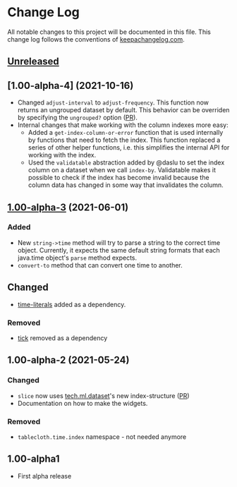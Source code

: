 # Change Log
All notable changes to this project will be documented in this file. This change log follows the conventions of [keepachangelog.com](http://keepachangelog.com/).

## [Unreleased]

## [1.00-alpha-4] (2021-10-16)
- Changed `adjust-interval` to `adjust-frequency`. This function now
  returns an ungrouped dataset by default. This behavior can be
  overriden by specifying the `ungrouped?` option
  ([PR](https://github.com/scicloj/tablecloth.time/commit/dccd91db86d4bf83d41311120a0b7eb9c1c20008)).
- Internal changes that make working with the column indexes more easy:
  - Added a `get-index-column-or-error` function that is used
    internally by functions that need to fetch the index. This
    function replaced a series of other helper functions, i.e. this
    simplifies the internal API for working with the index.
  - Used the `validatable` abstraction added by @daslu to set the
    index column on a dataset when we call `index-by`. Validatable
    makes it possible to check if the index has become invalid because
    the column data has changed in some way that invalidates the
    column.

## [1.00-alpha-3] (2021-06-01)
### Added
- New `string->time` method will try to parse a string to the correct
  time object. Currently, it expects the same default string formats
  that each java.time object's `parse` method expects.
- `convert-to` method that can convert one time to another.

## Changed
- [time-literals](https://github.com/henryw374/time-literals) added as a
  dependency.

### Removed
- [tick](https://github.com/juxt/tick) removed as a dependency

## 1.00-alpha-2 (2021-05-24)
### Changed
- `slice` now uses [tech.ml.dataset](https://github.com/techascent/tech.ml.dataset)'s new index-structure ([PR](https://github.com/techascent/tech.ml.dataset/pull/214))
- Documentation on how to make the widgets.

### Removed
- `tablecloth.time.index` namespace - not needed anymore

## 1.00-alpha1
- First alpha release

[Unreleased]: https://github.com/scicloj/tablecloth.time/compare/1.00-alpha-3...HEAD
[1.00-alpha-3]: https://github.com/scicloj/tablecloth.time/compare/1.00-alpha-2...1.00-alpha3
